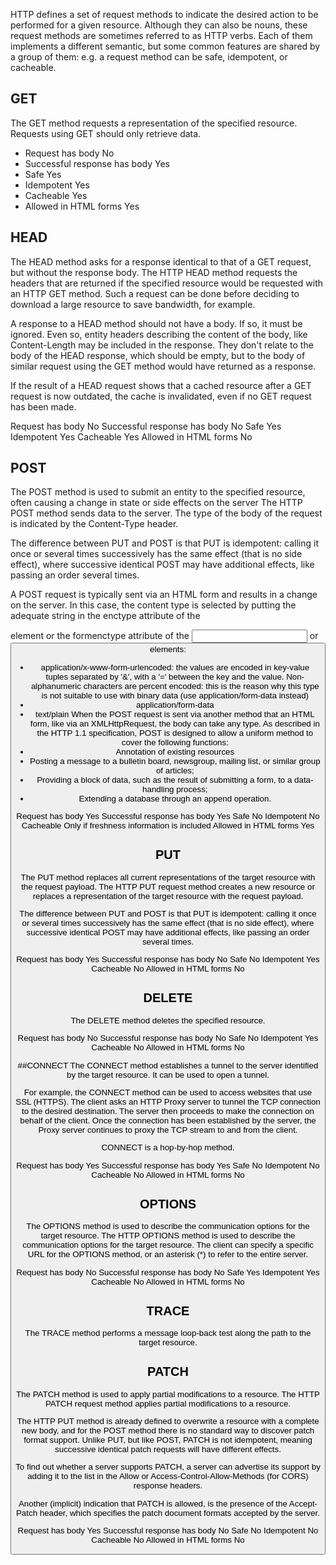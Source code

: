HTTP defines a set of request methods to indicate the desired action to be performed for a given resource. Although they can also be nouns, these request methods are sometimes referred to as HTTP verbs. Each of them implements a different semantic, but some common features are shared by a group of them: e.g. a request method can be safe, idempotent, or cacheable.

## GET
The GET method requests a representation of the specified resource. Requests using GET should only retrieve data.
- Request has body	No
- Successful response has body	Yes
- Safe	Yes
- Idempotent	Yes
- Cacheable	Yes
- Allowed in HTML forms	Yes 

## HEAD
The HEAD method asks for a response identical to that of a GET request, but without the response body.
The HTTP HEAD method requests the headers that are returned if the specified resource would be requested with an HTTP GET method.
Such a request can be done before deciding to download a large resource to save bandwidth, for example.

A response to a HEAD method should not have a body. If so, it must be ignored. Even so, entity headers describing the content of the body, like Content-Length may be included in the response. They don't relate to the body of the HEAD response, which should be empty, but to the body of similar request using the GET method would have returned as a response.

If the result of a HEAD request shows that a cached resource after a GET request is now outdated, the cache is invalidated, even if no GET request has been made.

Request has body	No
Successful response has body	No
Safe	Yes
Idempotent	Yes
Cacheable	Yes
Allowed in HTML forms	No

## POST
The POST method is used to submit an entity to the specified resource, often causing a change in state or side effects on the server
The HTTP POST method sends data to the server. The type of the body of the request is indicated by the Content-Type header.

The difference between PUT and POST is that PUT is idempotent: calling it once or several times successively has the same effect (that is no side effect), where successive identical POST may have additional effects, like passing an order several times.

A POST request is typically sent via an HTML form and results in a change on the server. In this case, the content type is selected by putting the adequate string in the enctype attribute of the <form> element or the formenctype attribute of the <input> or <button> elements:
- application/x-www-form-urlencoded: the values are encoded in key-value tuples separated by '&', with a '=' between the key and the value. Non-alphanumeric characters are percent encoded: this is the reason why this type is not suitable to use with binary data (use application/form-data instead)
- application/form-data
- text/plain
When the POST request is sent via another method that an HTML form, like via an XMLHttpRequest, the body can take any type. 
As described in the HTTP 1.1 specification, POST is designed to allow a uniform method to cover the following functions:
- Annotation of existing resources
- Posting a message to a bulletin board, newsgroup, mailing list, or similar group of articles;
- Providing a block of data, such as the result of submitting a form, to a data-handling process;
- Extending a database through an append operation.

Request has body	Yes
Successful response has body	Yes
Safe	No
Idempotent	No
Cacheable	Only if freshness information is included
Allowed in HTML forms	Yes

## PUT
The PUT method replaces all current representations of the target resource with the request payload.
The HTTP PUT request method creates a new resource or replaces a representation of the target resource with the request payload.

The difference between PUT and POST is that PUT is idempotent: calling it once or several times successively has the same effect
(that is no side effect), where successive identical POST may have additional effects, like passing an order several times.

Request has body	Yes
Successful response has body	No
Safe	No
Idempotent	Yes
Cacheable	No
Allowed in HTML forms	No

## DELETE
The DELETE method deletes the specified resource.

Request has body	No
Successful response has body	No
Safe	No
Idempotent	Yes
Cacheable	No
Allowed in HTML forms	No

##CONNECT
The CONNECT method establishes a tunnel to the server identified by the target resource. It can be used to open a tunnel.

For example, the CONNECT method can be used to access websites that use SSL (HTTPS). The client asks an HTTP Proxy server to tunnel the TCP connection to the desired destination. The server then proceeds to make the connection on behalf of the client. Once the connection has been established by the server, the Proxy server continues to proxy the TCP stream to and from the client.

CONNECT is a hop-by-hop method.

Request has body	Yes
Successful response has body	Yes
Safe	No
Idempotent	No
Cacheable	No
Allowed in HTML forms	No

## OPTIONS
The OPTIONS method is used to describe the communication options for the target resource.
The HTTP OPTIONS method is used to describe the communication options for the target resource. The client can specify a specific URL for the OPTIONS method, or an asterisk (*) to refer to the entire server.

Request has body	No
Successful response has body	No
Safe	Yes
Idempotent	Yes
Cacheable	No
Allowed in HTML forms	No

## TRACE
The TRACE method performs a message loop-back test along the path to the target resource.

## PATCH
The PATCH method is used to apply partial modifications to a resource.
The HTTP PATCH request method applies partial modifications to a resource.

The HTTP PUT method is already defined to overwrite a resource with a complete new body, and for the POST method there is no standard way to discover patch format support. Unlike PUT, but like POST, PATCH is not idempotent, meaning successive identical patch requests will have different effects.

To find out whether a server supports PATCH, a server can advertise its support by adding it to the list in the Allow or Access-Control-Allow-Methods (for CORS) response headers.

Another (implicit) indication that PATCH is allowed, is the presence of the Accept-Patch header, which specifies the patch document formats accepted by the server.

Request has body	Yes
Successful response has body	No
Safe	No
Idempotent	No
Cacheable	No
Allowed in HTML forms	No
